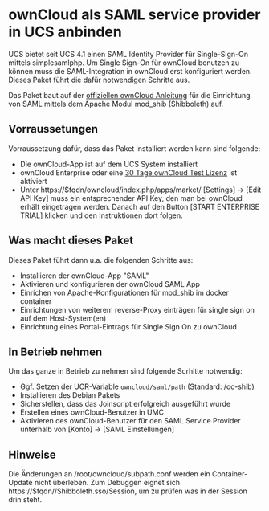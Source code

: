 # ownCloud als SAML service provider in UCS anbinden

UCS bietet seit UCS 4.1 einen SAML Identity Provider für Single-Sign-On mittels simplesamlphp.
Um Single Sign-On für ownCloud benutzen zu können muss die SAML-Integration in ownCloud erst konfiguriert werden. Dieses Paket führt die dafür notwendigen Schritte aus.

Das Paket baut auf der [offiziellen ownCloud Anleitung](https://doc.owncloud.org/server/10.0/admin_manual/enterprise/user_management/user_auth_shibboleth.html?highlight=saml) für die Einrichtung von SAML mittels dem Apache Modul mod\_shib (Shibboleth) auf.

## Vorraussetungen
Vorraussetzung dafür, dass das Paket installiert werden kann sind folgende:
* Die ownCloud-App ist auf dem UCS System installiert
* ownCloud Enterprise oder eine [30 Tage ownCloud Test Lizenz](https://marketplace.owncloud.com/enterprise-trial) ist aktiviert
* Unter https://$fqdn/owncloud/index.php/apps/market/ [Settings] → [Edit API Key] muss ein entsprechender API Key, den man bei ownCloud erhält eingetragen werden. Danach auf den Button [START ENTERPRISE TRIAL] klicken und den Instruktionen dort folgen.

## Was macht dieses Paket
Dieses Paket führt dann u.a. die folgenden Schritte aus:
* Installieren der ownCloud-App "SAML"
* Aktivieren und konfigurieren der ownCloud SAML App
* Einrichen von Apache-Konfigurationen für mod\_shib im docker container
* Einrichtungen von weiterem reverse-Proxy einträgen für single sign on auf dem Host-System(en)
* Einrichtung eines Portal-Eintrags für Single Sign On zu ownCloud

## In Betrieb nehmen
Um das ganze in Betrieb zu nehmen sind folgende Scrhitte notwendig:
* Ggf. Setzen der UCR-Variable `owncloud/saml/path` (Standard: /oc-shib)
* Installieren des Debian Pakets
* Sicherstellen, dass das Joinscript erfolgreich ausgeführt wurde
* Erstellen eines ownCloud-Benutzer in UMC
* Aktivieren des ownCloud-Benutzer für den SAML Service Provider unterhalb von [Konto] → [SAML Einstellungen]

## Hinweise
Die Änderungen an /root/owncloud/subpath.conf werden ein Container-Update nicht überleben.
Zum Debuggen eignet sich https://$fqdn//Shibboleth.sso/Session, um zu prüfen was in der Session drin steht.

